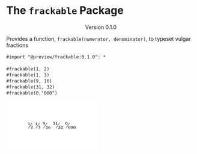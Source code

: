 # The `frackable` Package
<div align="center">Version 0.1.0</div>

Provides a function, `frackable(numerator, denominator)`, to typeset vulgar fractions

```typ
#import "@preview/frackable:0.1.0": *

#frackable(1, 2)
#frackable(1, 3)
#frackable(9, 16)
#frackable(31, 32)
#frackable(0,"000")
```

![plot](./example.png)
